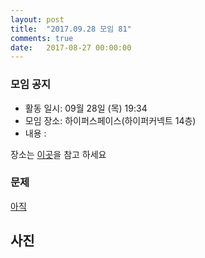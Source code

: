 ```yaml
---
layout: post
title:  "2017.09.28 모임 81"
comments: true
date:   2017-08-27 00:00:00
---
```


### 모임 공지

- 활동 일시: 09월 28일 (목) 19:34
- 모임 장소: 하이퍼스페이스(하이퍼커넥트 14층)
- 내용 : 

장소는 [이곳](http://career.hpcnt.com/)을 참고 하세요

### 문제

[아직](https://)<br>


## 사진

